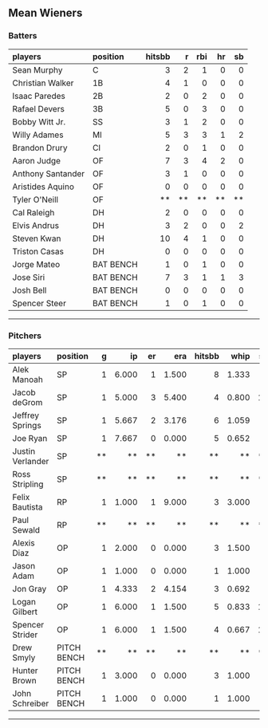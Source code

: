 ## Mean Wieners

### Batters

 
|players           |position  | hitsbb|  r| rbi| hr| sb| 
|:-----------------|:---------|------:|--:|---:|--:|--:| 
|Sean Murphy       |C         |      3|  2|   1|  0|  0| 
|Christian Walker  |1B        |      4|  1|   0|  0|  0| 
|Isaac Paredes     |2B        |      2|  0|   2|  0|  0| 
|Rafael Devers     |3B        |      5|  0|   3|  0|  0| 
|Bobby Witt Jr.    |SS        |      3|  1|   2|  0|  0| 
|Willy Adames      |MI        |      5|  3|   3|  1|  2| 
|Brandon Drury     |CI        |      2|  0|   1|  0|  0| 
|Aaron Judge       |OF        |      7|  3|   4|  2|  0| 
|Anthony Santander |OF        |      3|  1|   0|  0|  0| 
|Aristides Aquino  |OF        |      0|  0|   0|  0|  0| 
|Tyler O'Neill     |OF        |     **| **|  **| **| **| 
|Cal Raleigh       |DH        |      2|  0|   0|  0|  0| 
|Elvis Andrus      |DH        |      3|  2|   0|  0|  2| 
|Steven Kwan       |DH        |     10|  4|   1|  0|  0| 
|Triston Casas     |DH        |      0|  0|   0|  0|  0| 
|Jorge Mateo       |BAT BENCH |      1|  0|   1|  0|  0| 
|Jose Siri         |BAT BENCH |      7|  3|   1|  1|  3| 
|Josh Bell         |BAT BENCH |      0|  0|   0|  0|  0| 
|Spencer Steer     |BAT BENCH |      1|  0|   1|  0|  0| 


* * *

### Pitchers

 
|players          |position    |  g|    ip| er|   era| hitsbb|  whip| so|  w| sv| 
|:----------------|:-----------|--:|-----:|--:|-----:|------:|-----:|--:|--:|--:| 
|Alek Manoah      |SP          |  1| 6.000|  1| 1.500|      8| 1.333|  5|  0|  0| 
|Jacob deGrom     |SP          |  1| 5.000|  3| 5.400|      4| 0.800| 13|  0|  0| 
|Jeffrey Springs  |SP          |  1| 5.667|  2| 3.176|      6| 1.059|  6|  1|  0| 
|Joe Ryan         |SP          |  1| 7.667|  0| 0.000|      5| 0.652|  5|  1|  0| 
|Justin Verlander |SP          | **|    **| **|    **|     **|    **| **| **| **| 
|Ross Stripling   |SP          | **|    **| **|    **|     **|    **| **| **| **| 
|Felix Bautista   |RP          |  1| 1.000|  1| 9.000|      3| 3.000|  1|  0|  1| 
|Paul Sewald      |RP          | **|    **| **|    **|     **|    **| **| **| **| 
|Alexis Diaz      |OP          |  1| 2.000|  0| 0.000|      3| 1.500|  1|  0|  0| 
|Jason Adam       |OP          |  1| 1.000|  0| 0.000|      1| 1.000|  0|  0|  0| 
|Jon Gray         |OP          |  1| 4.333|  2| 4.154|      3| 0.692|  4|  0|  0| 
|Logan Gilbert    |OP          |  1| 6.000|  1| 1.500|      5| 0.833| 11|  1|  0| 
|Spencer Strider  |OP          |  1| 6.000|  1| 1.500|      4| 0.667| 10|  1|  0| 
|Drew Smyly       |PITCH BENCH | **|    **| **|    **|     **|    **| **| **| **| 
|Hunter Brown     |PITCH BENCH |  1| 3.000|  0| 0.000|      3| 1.000|  3|  0|  0| 
|John Schreiber   |PITCH BENCH |  1| 1.000|  0| 0.000|      1| 1.000|  1|  0|  0| 


* * *


